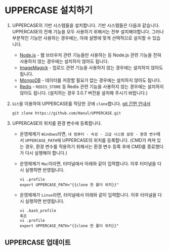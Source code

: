 # UPPERCASE 설치하기

1. UPPERCASE의 기반 시스템들을 설치합니다. 기반 시스템들은 다음과 같습니다. UPPERCASE의 전체 기능을 모두 사용하기 위해서는 전부 설치해야합니다. 그러나 부분적인 기능만 사용하는 경우에는, 아래 설명에 맞게 선택적으로 설치할 수 있습니다.

    * [Node.js](http://nodejs.org) - 웹 브라우저 관련 기능들만 사용하는 등 Node.js 관련 기능을 전혀 사용하지 않는 경우에는 설치하지 않아도 됩니다.
    * [ImageMagick](http://www.imagemagick.org) - 업로드 관련 기능을 사용하지 않는 경우에는 설치하지 않아도 됩니다.
    * [MongoDB](http://www.mongodb.org) - 데이터를 저장할 필요가 없는 경우에는 설치하지 않아도 됩니다.
	* [Redis](http://redis.io) - `REDIS_STORE` 등 Redis 관련 기능을 사용하지 않는 경우에는 설치하지 않아도 됩니다. (설치하는 경우 3.0.7 버전을 설치해 주시기 바랍니다.)

2. `Git`을 이용하여 UPPERCASE를 적당한 곳에 `clone`합니다. [git 간편 안내서](http://rogerdudler.github.io/git-guide/index.ko.html)

	```
    git clone https://github.com/Hanul/UPPERCASE.git
    ```

3. UPPERCASE의 위치를 환경 변수에 등록합니다.

	* 운영체제가 `Windows`라면, `내 컴퓨터 - 속성 - 고급 시스템 설정 - 환경 변수`에서 `UPPERCASE_PATH`에 UPPERCASE의 위치를 등록합니다. (CMD가 켜져 있는 경우, 환경 변수를 적용하기 위해서는 환경 변수 등록 후에 CMD를 종료했다가 다시 실행해야 합니다.)
	
	* 운영체제가 `Mac`이라면, 터미널에서 아래와 같이 입력합니다. 이후 터미널을 다시 실행하면 반영됩니다.

        ```
        vi .profile
        export UPPERCASE_PATH="{{clone 한 폴더 위치}}"
        ```

	* 운영체제가 `Linux`라면, 터미널에서 아래와 같이 입력합니다. 이후 터미널을 다시 실행하면 반영됩니다.

        ```
        vi .bash_profile
        혹은
        vi .profile
        export UPPERCASE_PATH="{{clone 한 폴더 위치}}"
        ```

## UPPERCASE 업데이트
